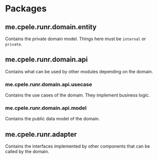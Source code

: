 # Packages

## me.cpele.runr.domain.entity

Contains the private domain model. Things here must be `internal` or `private`.

## me.cpele.runr.domain.api

Contains what can be used by other modules depending on the domain.

### me.cpele.runr.domain.api.usecase

Contains the use cases of the domain. They implement business logic.

### me.cpele.runr.domain.api.model

Contains the public data model of the domain.

## me.cpele.runr.adapter

Contains the interfaces implemented by other components that can be called by the domain.